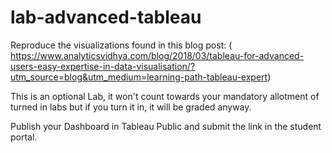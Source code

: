 # lab-advanced-tableau

Reproduce the visualizations found in this blog post: 
( https://www.analyticsvidhya.com/blog/2018/03/tableau-for-advanced-users-easy-expertise-in-data-visualisation/?utm_source=blog&utm_medium=learning-path-tableau-expert)

This is an optional Lab, it won't count towards your mandatory allotment of turned in labs but if you turn it in, it will be graded anyway.

Publish your Dashboard in Tableau Public and submit the link in the student portal.
